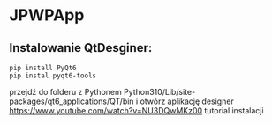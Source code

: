 # JPWPApp

## Instalowanie QtDesginer:
```
pip install PyQt6 
pip instal pyqt6-tools
```
przejdź do folderu z Pythonem Python310/Lib/site-packages/qt6_applications/QT/bin i otwórz aplikację designer  
https://www.youtube.com/watch?v=NU3DQwMKz00 tutorial instalacji
